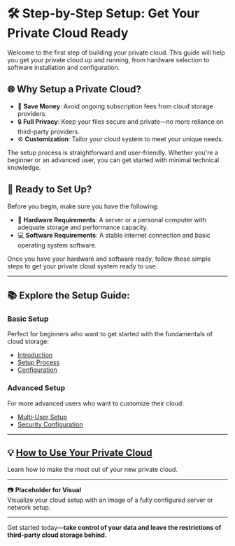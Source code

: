 # 🛠️ Step-by-Step Setup: Get Your Private Cloud Ready

Welcome to the first step of building your private cloud. This guide will help you get your private cloud up and running, from hardware selection to software installation and configuration.

## 🌐 Why Setup a Private Cloud?

- 💸 **Save Money**: Avoid ongoing subscription fees from cloud storage providers.
- 🔒 **Full Privacy**: Keep your files secure and private—no more reliance on third-party providers.
- ⚙️ **Customization**: Tailor your cloud system to meet your unique needs.

The setup process is straightforward and user-friendly. Whether you're a beginner or an advanced user, you can get started with minimal technical knowledge.

## 🚀 Ready to Set Up?

Before you begin, make sure you have the following:

- 🔌 **Hardware Requirements**: A server or a personal computer with adequate storage and performance capacity.
- 💻 **Software Requirements**: A stable internet connection and basic operating system software.

Once you have your hardware and software ready, follow these simple steps to get your private cloud system ready to use.

---

## 📚 Explore the Setup Guide:

### **Basic Setup**  
Perfect for beginners who want to get started with the fundamentals of cloud storage:  
- [Introduction](introduction.md)  
- [Setup Process](setup.md)  
- [Configuration](configuration.md)  

### **Advanced Setup**  
For more advanced users who want to customize their cloud:  
- [Multi-User Setup](multi-user-setup.md)  
- [Security Configuration](security.md)  

---

## 💡 [How to Use Your Private Cloud](how-to-use.md)  
Learn how to make the most out of your new private cloud.

---

📷 **Placeholder for Visual**  
Visualize your cloud setup with an image of a fully configured server or network setup.

---

Get started today—**take control of your data and leave the restrictions of third-party cloud storage behind.**
